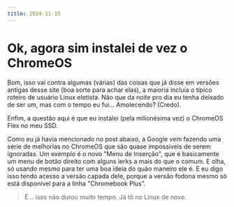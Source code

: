 ```yaml
---
title: 2024-11-15
---
```


# Ok, agora sim instalei de vez o ChromeOS

Bom, isso vai contra algumas (várias) das coisas que já disse em versões
antigas desse site (boa sorte para achar elas), a maioria incluía o típico
roteiro de usuário Linux eletista. Não que da noite pro dia eu tenha deixado de
ser um, mas com o tempo eu fui... Amolecendo? (Credo).

Enfim, a questão aqui é que eu instalei (pela milionésima vez) o ChromeOS Flex
no meu SSD.

Como eu já havia mencionado no post abaixo, a Google vem fazendo uma série de
melhorias no ChromeOS que são quase impossíveis de serem ignoradas. Um exemplo
é o novo "Menu de Inserção", que é basicamente um menu de botão direito com
alguns ierks a mais do que o comum. E olha, só usando mesmo para ter uma boa
ideia do quão maneiro ele é. E eu digo isso tendo acesso a versão capada dele,
porque a versão fodona mesmo só está disponível para a linha "Chromebook Plus".

> É... isso não durou muito tempo. Já tô no Linux de novo.
